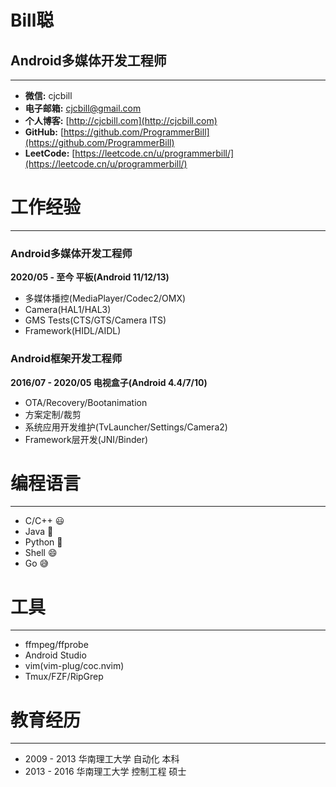 # Bill聪
## Android多媒体开发工程师

---

- **微信:**     cjcbill
- **电子邮箱:** cjcbill@gmail.com
- **个人博客:** [http://cjcbill.com](http://cjcbill.com)
- **GitHub:**   [https://github.com/ProgrammerBill](https://github.com/ProgrammerBill)
- **LeetCode:**   [https://leetcode.cn/u/programmerbill/](https://leetcode.cn/u/programmerbill/)

# 工作经验

---

### Android多媒体开发工程师

**2020/05 - 至今 平板(Android 11/12/13)**

- 多媒体播控(MediaPlayer/Codec2/OMX)
- Camera(HAL1/HAL3)
- GMS Tests(CTS/GTS/Camera ITS)
- Framework(HIDL/AIDL)

### Android框架开发工程师

**2016/07 - 2020/05 电视盒子(Android 4.4/7/10)**

- OTA/Recovery/Bootanimation
- 方案定制/裁剪
- 系统应用开发维护(TvLauncher/Settings/Camera2)
- Framework层开发(JNI/Binder)

# 编程语言

---

- C/C++  😃
- Java   🙂
- Python 🙂
- Shell  😄
- Go     😅

# 工具

---

- ffmpeg/ffprobe
- Android Studio
- vim(vim-plug/coc.nvim)
- Tmux/FZF/RipGrep

# 教育经历

---

- 2009 - 2013 华南理工大学 自动化 本科
- 2013 - 2016 华南理工大学 控制工程 硕士


